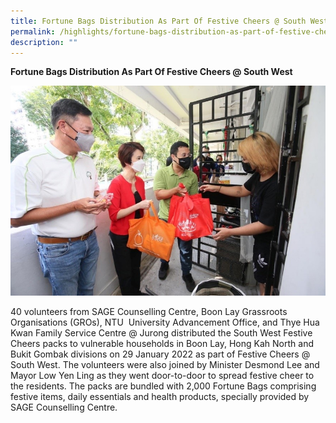 ```yaml
---
title: Fortune Bags Distribution As Part Of Festive Cheers @ South West
permalink: /highlights/fortune-bags-distribution-as-part-of-festive-cheers-southwest/
description: ""
---
```

**Fortune Bags Distribution As Part Of Festive Cheers @ South West**

![Fortune Bags](/images/Highlights/Festive%20Cheers%20@%20SW%20-%20Pic%202.jpg)

40 volunteers from SAGE Counselling Centre, Boon Lay Grassroots Organisations (GROs), NTU  University Advancement Office, and Thye Hua Kwan Family Service Centre @ Jurong distributed the South West Festive Cheers packs to vulnerable households in Boon Lay, Hong Kah North and Bukit Gombak divisions on 29 January 2022 as part of Festive Cheers @ South West. The volunteers were also joined by Minister Desmond Lee and Mayor Low Yen Ling as they went door-to-door to spread festive cheer to the residents. The packs are bundled with 2,000 Fortune Bags comprising festive items, daily essentials and health products, specially provided by SAGE Counselling Centre.
